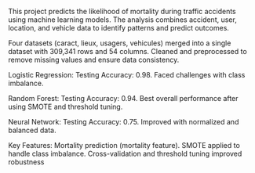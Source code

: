 This project predicts the likelihood of mortality during traffic accidents using machine learning models. The analysis combines accident, user, location, and vehicle data to identify patterns and predict outcomes.

Four datasets (caract, lieux, usagers, vehicules) merged into a single dataset with 309,341 rows and 54 columns.
Cleaned and preprocessed to remove missing values and ensure data consistency.

Logistic Regression:
Testing Accuracy: 0.98.
Faced challenges with class imbalance.

Random Forest:
Testing Accuracy: 0.94.
Best overall performance after using SMOTE and threshold tuning.

Neural Network:
Testing Accuracy: 0.75.
Improved with normalized and balanced data.

Key Features:
Mortality prediction (mortality feature).
SMOTE applied to handle class imbalance.
Cross-validation and threshold tuning improved robustness
